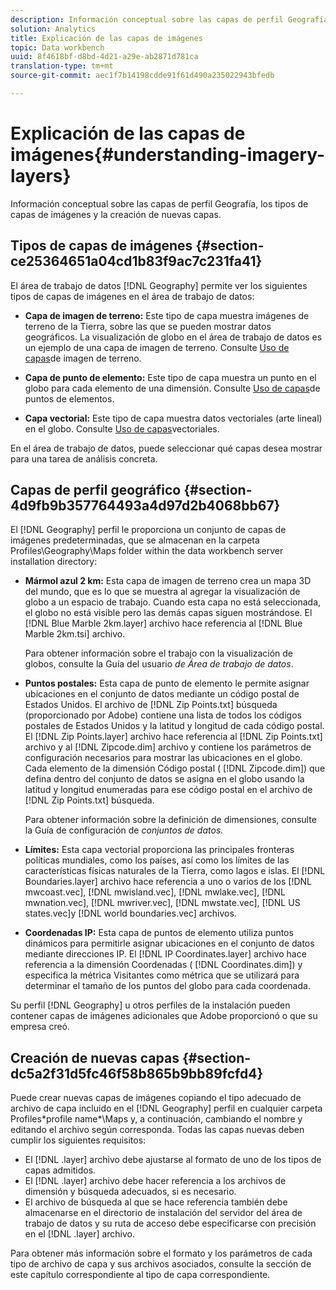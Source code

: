 ```yaml
---
description: Información conceptual sobre las capas de perfil Geografía, los tipos de capas de imágenes y la creación de nuevas capas.
solution: Analytics
title: Explicación de las capas de imágenes
topic: Data workbench
uuid: 8f4618bf-d8bd-4d21-a29e-ab2871d781ca
translation-type: tm+mt
source-git-commit: aec1f7b14198cdde91f61d490a235022943bfedb

---
```



# Explicación de las capas de imágenes{#understanding-imagery-layers}

Información conceptual sobre las capas de perfil Geografía, los tipos de capas de imágenes y la creación de nuevas capas.

## Tipos de capas de imágenes {#section-ce25364651a04cd1b83f9ac7c231fa41}

El área de trabajo de datos [!DNL Geography] permite ver los siguientes tipos de capas de imágenes en el área de trabajo de datos:

* **Capa de imagen de terreno:** Este tipo de capa muestra imágenes de terreno de la Tierra, sobre las que se pueden mostrar datos geográficos. La visualización de globo en el área de trabajo de datos es un ejemplo de una capa de imagen de terreno. Consulte [Uso de capas](../../../home/c-geo-oview/c-wk-img-lyrs/c-trn-img-lyrs/c-trn-img-lyrs.md#concept-8a0a16013e824ac29f35a0349b5d8ccf)de imagen de terreno.

* **Capa de punto de elemento:** Este tipo de capa muestra un punto en el globo para cada elemento de una dimensión. Consulte [Uso de capas](../../../home/c-geo-oview/c-wk-img-lyrs/c-elmt-pt-lyrs/c-elmt-pt-lyrs.md#concept-52b3262ab4e042a18956be8809638af9)de puntos de elementos.

* **Capa vectorial:** Este tipo de capa muestra datos vectoriales (arte lineal) en el globo. Consulte [Uso de capas](../../../home/c-geo-oview/c-wk-img-lyrs/c-wk-vctr-lyrs/c-wk-vctr-lyrs.md#concept-a2c9e8155f554cbe96ee3aaf44f2d620)vectoriales.

En el área de trabajo de datos, puede seleccionar qué capas desea mostrar para una tarea de análisis concreta.

## Capas de perfil geográfico {#section-4d9fb9b357764493a4d97d2b4068bb67}

El [!DNL Geography] perfil le proporciona un conjunto de capas de imágenes predeterminadas, que se almacenan en la carpeta Profiles\Geography\Maps folder within the data workbench server installation directory:

* **Mármol azul 2 km:** Esta capa de imagen de terreno crea un mapa 3D del mundo, que es lo que se muestra al agregar la visualización de globo a un espacio de trabajo. Cuando esta capa no está seleccionada, el globo no está visible pero las demás capas siguen mostrándose. El [!DNL Blue Marble 2km.layer] archivo hace referencia al [!DNL Blue Marble 2km.tsi] archivo.

   Para obtener información sobre el trabajo con la visualización de globos, consulte la Guía del usuario *de Área de trabajo de datos*.

* **Puntos postales:** Esta capa de punto de elemento le permite asignar ubicaciones en el conjunto de datos mediante un código postal de Estados Unidos. El archivo de [!DNL Zip Points.txt] búsqueda (proporcionado por Adobe) contiene una lista de todos los códigos postales de Estados Unidos y la latitud y longitud de cada código postal. El [!DNL Zip Points.layer] archivo hace referencia al [!DNL Zip Points.txt] archivo y al [!DNL Zipcode.dim] archivo y contiene los parámetros de configuración necesarios para mostrar las ubicaciones en el globo. Cada elemento de la dimensión Código postal ( [!DNL Zipcode.dim]) que defina dentro del conjunto de datos se asigna en el globo usando la latitud y longitud enumeradas para ese código postal en el archivo de [!DNL Zip Points.txt] búsqueda.

   Para obtener información sobre la definición de dimensiones, consulte la Guía de configuración de *conjuntos de datos.*

* **Límites:** Esta capa vectorial proporciona las principales fronteras políticas mundiales, como los países, así como los límites de las características físicas naturales de la Tierra, como lagos e islas. El [!DNL Boundaries.layer] archivo hace referencia a uno o varios de los [!DNL mwcoast.vec], [!DNL mwisland.vec], [!DNL mwlake.vec], [!DNL mwnation.vec], [!DNL mwriver.vec], [!DNL mwstate.vec], [!DNL US states.vec]y [!DNL world boundaries.vec] archivos.

* **Coordenadas IP:** Esta capa de puntos de elemento utiliza puntos dinámicos para permitirle asignar ubicaciones en el conjunto de datos mediante direcciones IP. El [!DNL IP Coordinates.layer] archivo hace referencia a la dimensión Coordenadas ( [!DNL Coordinates.dim]) y especifica la métrica Visitantes como métrica que se utilizará para determinar el tamaño de los puntos del globo para cada coordenada.

Su perfil [!DNL Geography] u otros perfiles de la instalación pueden contener capas de imágenes adicionales que Adobe proporcionó o que su empresa creó.

## Creación de nuevas capas {#section-dc5a2f31d5fc46f58b865b9bb89fcfd4}

Puede crear nuevas capas de imágenes copiando el tipo adecuado de archivo de capa incluido en el [!DNL Geography] perfil en cualquier carpeta Profiles\*profile name*\Maps y, a continuación, cambiando el nombre y editando el archivo según corresponda. Todas las capas nuevas deben cumplir los siguientes requisitos:

* El [!DNL .layer] archivo debe ajustarse al formato de uno de los tipos de capas admitidos.
* El [!DNL .layer] archivo debe hacer referencia a los archivos de dimensión y búsqueda adecuados, si es necesario.
* El archivo de búsqueda al que se hace referencia también debe almacenarse en el directorio de instalación del servidor del área de trabajo de datos y su ruta de acceso debe especificarse con precisión en el [!DNL .layer] archivo.

Para obtener más información sobre el formato y los parámetros de cada tipo de archivo de capa y sus archivos asociados, consulte la sección de este capítulo correspondiente al tipo de capa correspondiente.
